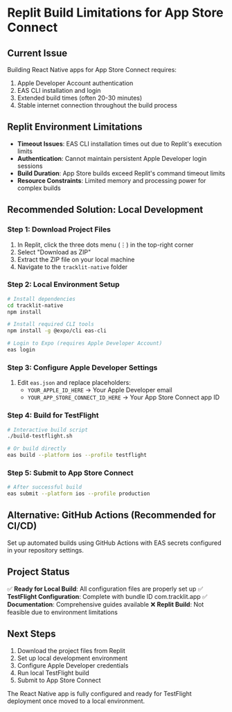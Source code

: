 # Replit Build Limitations for App Store Connect

## Current Issue
Building React Native apps for App Store Connect requires:
1. Apple Developer Account authentication
2. EAS CLI installation and login
3. Extended build times (often 20-30 minutes)
4. Stable internet connection throughout the build process

## Replit Environment Limitations
- **Timeout Issues**: EAS CLI installation times out due to Replit's execution limits
- **Authentication**: Cannot maintain persistent Apple Developer login sessions
- **Build Duration**: App Store builds exceed Replit's command timeout limits
- **Resource Constraints**: Limited memory and processing power for complex builds

## Recommended Solution: Local Development

### Step 1: Download Project Files
1. In Replit, click the three dots menu (⋮) in the top-right corner
2. Select "Download as ZIP"
3. Extract the ZIP file on your local machine
4. Navigate to the `tracklit-native` folder

### Step 2: Local Environment Setup
```bash
# Install dependencies
cd tracklit-native
npm install

# Install required CLI tools
npm install -g @expo/cli eas-cli

# Login to Expo (requires Apple Developer Account)
eas login
```

### Step 3: Configure Apple Developer Settings
1. Edit `eas.json` and replace placeholders:
   - `YOUR_APPLE_ID_HERE` → Your Apple Developer email
   - `YOUR_APP_STORE_CONNECT_ID_HERE` → Your App Store Connect app ID

### Step 4: Build for TestFlight
```bash
# Interactive build script
./build-testflight.sh

# Or build directly
eas build --platform ios --profile testflight
```

### Step 5: Submit to App Store Connect
```bash
# After successful build
eas submit --platform ios --profile production
```

## Alternative: GitHub Actions (Recommended for CI/CD)
Set up automated builds using GitHub Actions with EAS secrets configured in your repository settings.

## Project Status
✅ **Ready for Local Build**: All configuration files are properly set up
✅ **TestFlight Configuration**: Complete with bundle ID com.tracklit.app
✅ **Documentation**: Comprehensive guides available
❌ **Replit Build**: Not feasible due to environment limitations

## Next Steps
1. Download the project files from Replit
2. Set up local development environment
3. Configure Apple Developer credentials
4. Run local TestFlight build
5. Submit to App Store Connect

The React Native app is fully configured and ready for TestFlight deployment once moved to a local environment.